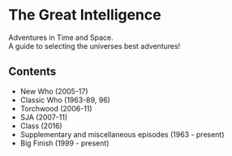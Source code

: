 # The Great Intelligence
Adventures in Time and Space. <br>
A guide to selecting the universes best adventures!
## Contents
- New Who (2005-17)
- Classic Who (1963-89, 96)
- Torchwood (2006-11)
- SJA (2007-11)
- Class (2016)
- Supplementary and miscellaneous episodes (1963 - present)
- Big Finish (1999 - present)
